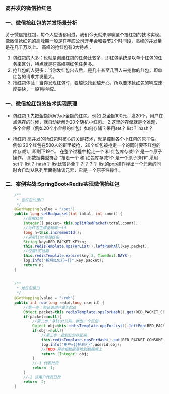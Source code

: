 
### 高并发的微信抢红包

### 一、微信抢红包的并发场景分析
关于微信抢红包，每个人应该都用过，我们今天就来聊聊这个抢红包的技术实现。
像微信抢红包的高峰期一般是在年底公司开年会和春节2个时间段，高峰的并发量是在几千万以上。
高峰的抢红包有3大特点：
1. 包红包的人多：也就是创建红包的任务比较多，即红包系统是以单个红包的任务来区分，特点就是在高峰期红包任务多。
2. 抢红包的人更多：当你发红包出去后，是几十甚至几百人来抢你的红包，即单红包的请求并发量大。
3. 抢红包体验：当你发现红包时，要越快抢到越开心，所以要求抢红包的响应速度要快，一般1秒响应。

### 一、微信抢红包的技术实现原理
- 包红包
1.先把金额拆解为小金额的红包，例如 总金额100元，发20个，用户在点保存的时候，就自动拆解为20个随机小红包。
2.这里的存储就是个难题，多个金额（例如20个小金额的红包）如何存储？采用set？ list？ hash？

- 抢红包
高并发的抢红包时核心的关键技术，就是控制各个小红包的原子性。
例如 20个红包在500人的群里被抢，20个红包被抢走一个的同时要不红包的库存减1，即剩下19个。
在整个过程中抢走一个 和 红包库存减1个 是一个原子操作。
那数据类型符合 "抢走一个 和 红包库存减1个 是一个原子操作" 采用set？ list？ hash？
list比较适合？？？？？
list的pop操作弹出一个元素的同时会自动从队列里面剔除该元素，它是一个原子性操作。

### 二、案例实战:SpringBoot+Redis实现微信抢红包
``` java
    /**
     * 包红包的接口
     */
    @GetMapping(value = "/set")
    public long setRedpacket(int total, int count) {
        //拆解红包
        Integer[] packet= this.splitRedPacket(total,count);
        //为红包生成全局唯一id
        long n=this.incrementId();
        //采用list存储红包
        String key=RED_PACKET_KEY+n;
        this.redisTemplate.opsForList().leftPushAll(key,packet);
        //设置3天过期
        this.redisTemplate.expire(key,3, TimeUnit.DAYS);
        log.info("拆解红包{}={}",key,packet);
        return n;
    }
    
    
    /**
     * 抢红包接口
     */
    @GetMapping(value = "/rob")
    public int rob(long redid,long userid) {
        //第一步：验证该用户是否抢过
        Object packet=this.redisTemplate.opsForHash().get(RED_PACKET_CONSUME_KEY+redid,String.valueOf(userid));
        if(packet==null){
            //第二步：从list队列，弹出一个红包
            Object obj=this.redisTemplate.opsForList().leftPop(RED_PACKET_KEY+redid);
            if(obj!=null){
                //第三步：抢到红包存起来
                this.redisTemplate.opsForHash().put(RED_PACKET_CONSUME_KEY+redid,String.valueOf(userid),obj);
                log.info("用户={}抢到{}",userid,obj);
                //TODO 异步把数据落地到数据库上
                return (Integer) obj;
            }
            //-1 代表抢完
            return -1;
        }
        //-2 该用户代表已抢
        return -2;
    }


```